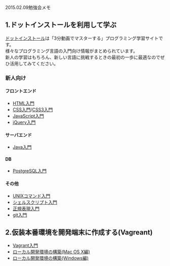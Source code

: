 2015.02.09勉強会メモ

## 1.ドットインストールを利用して学ぶ
[ドットインストール](http://dotinstall.com/)は「3分動画でマスターする」プログラミング学習サイトです。  
様々なプログラミング言語の入門向け情報がまとめられています。  
新人の学習はもちろん、新しい言語に挑戦するときの最初の一歩に最適なのでぜひ活用してみてください。

### 新人向け
#### フロントエンド
* [HTML入門](http://dotinstall.com/lessons/basic_html_v2)
* [CSS入門](http://dotinstall.com/lessons/basic_css_v2)/[CSS3入門](http://dotinstall.com/lessons/basic_css3)
* [JavaScript入門](http://dotinstall.com/lessons/basic_javascript_v2)
* [jQuery入門](http://dotinstall.com/lessons/basic_jquery_v2)

#### サーバエンド
* [Java入門](http://dotinstall.com/lessons/basic_java)

#### DB
* [PostgreSQL入門](http://dotinstall.com/lessons/basic_postgresql)

#### その他
* [UNIXコマンド入門](http://dotinstall.com/lessons/basic_unix)
* [シェルスクリプト入門](http://dotinstall.com/lessons/basic_shellscript)
* [正規表現入門](http://dotinstall.com/lessons/basic_regexp)
* [git入門](http://dotinstall.com/lessons/basic_git)

## 2.仮装本番環境を開発端末に作成する(Vagreant)
* [Vagrant入門](http://dotinstall.com/lessons/basic_vagrant)
* [ローカル開発環境の構築(Mac OS X編)](http://dotinstall.com/lessons/basic_localdev_mac)
* [ローカル開発環境の構築(Windows編)](http://dotinstall.com/lessons/basic_localdev_win)
